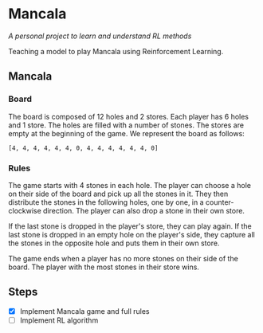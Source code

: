 # Mancala
*A personal project to learn and understand RL methods* 

Teaching a model to play Mancala using Reinforcement Learning.

## Mancala

### Board
The board is composed of 12 holes and 2 stores. Each player has 6 holes and 1 store. The holes are filled with a number of stones. The stores are empty at the beginning of the game. We represent the board as follows:

``` 
[4, 4, 4, 4, 4, 4, 0, 4, 4, 4, 4, 4, 4, 0]
```

### Rules
The game starts with 4 stones in each hole. The player can choose a hole on their side of the board and pick up all the stones in it. They then distribute the stones in the following holes, one by one, in a counter-clockwise direction. The player can also drop a stone in their own store. 

If the last stone is dropped in the player's store, they can play again. If the last stone is dropped in an empty hole on the player's side, they capture all the stones in the opposite hole and puts them in their own store. 

The game ends when a player has no more stones on their side of the board. The player with the most stones in their store wins.


## Steps
- [x] Implement Mancala game and full rules
- [ ] Implement RL algorithm